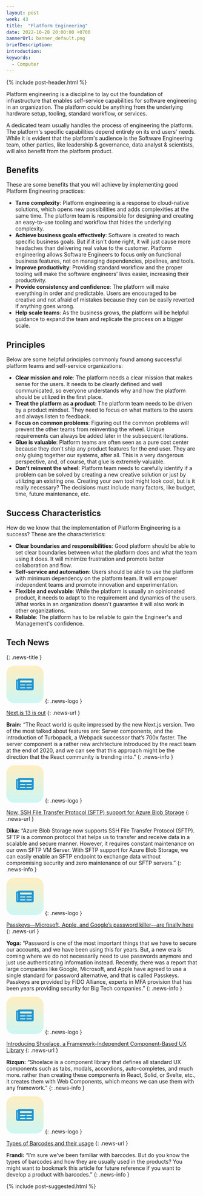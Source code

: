 ```yaml
---
layout: post
week: 43
title:  "Platform Engineering"
date: 2022-10-28 20:00:00 +0700
bannerUrl: banner_default.png
briefDescription: 
introduction:
keywords:
  - Computer
---
```


{% include post-header.html %}

Platform engineering is a discipline to lay out the foundation of infrastructure that enables self-service capabilities for software engineering in an organization. The platform could be anything from the underlying hardware setup, tooling, standard workflow, or services.

A dedicated team usually handles the process of engineering the platform. The platform's specific capabilities depend entirely on its end users' needs. While it is evident that the platform's audience is the Software Engineering team, other parties, like leadership & governance, data analyst & scientists, will also benefit from the platform product.

## Benefits

These are some benefits that you will achieve by implementing good Platform Engineering practices:

- **Tame complexity**: Platform engineering is a response to cloud-native solutions, which opens new possibilities and adds complexities at the same time. The platform team is responsible for designing and creating an easy-to-use tooling and workflow that hides the underlying complexity.
- **Achieve business goals effectively**: Software is created to reach specific business goals. But if it isn't done right, it will just cause more headaches than delivering real value to the customer. Platform engineering allows Software Engineers to focus only on functional business features, not on managing dependencies, pipelines, and tools.
- **Improve productivity**: Providing standard workflow and the proper tooling will make the software engineers' lives easier, increasing their productivity.
- **Provide consistency and confidence**: The platform will make everything in order and predictable. Users are encouraged to be creative and not afraid of mistakes because they can be easily reverted if anything goes wrong.
- **Help scale teams**: As the business grows, the platform will be helpful guidance to expand the team and replicate the process on a bigger scale.

## Principles

Below are some helpful principles commonly found among successful platform teams and self-service organizations:

- **Clear mission and role**: The platform needs a clear mission that makes sense for the users. It needs to be clearly defined and well communicated, so everyone understands why and how the platform should be utilized in the first place.
- **Treat the platform as a product**: The platform team needs to be driven by a product mindset. They need to focus on what matters to the users and always listen to feedback.
- **Focus on common problems**: Figuring out the common problems will prevent the other teams from reinventing the wheel. Unique requirements can always be added later in the subsequent iterations.
- **Glue is valuable**: Platform teams are often seen as a pure cost center because they don't ship any product features for the end user. They are only gluing together our systems, after all. This is a very dangerous perspective, and, of course, that glue is extremely valuable.
- **Don't reinvent the wheel**: Platform team needs to carefully identify if a problem can be solved by creating a new creative solution or just by utilizing an existing one. Creating your own tool might look cool, but is it really necessary? The decisions must include many factors, like budget, time, future maintenance, etc.

## Success Characteristics

How do we know that the implementation of Platform Engineering is a success? These are the characteristics:

- **Clear boundaries and responsibilities**: Good platform should be able to set clear boundaries between what the platform does and what the team using it does. It will minimize frustration and promote better collaboration and flow.
- **Self-service and automation**: Users should be able to use the platform with minimum dependency on the platform team. It will empower independent teams and promote innovation and experimentation.
- **Flexible and evolvable**: While the platform is usually an opinionated product, it needs to adapt to the requirement and dynamics of the users. What works in an organization doesn't guarantee it will also work in other organizations.
- **Reliable**: The platform has to be reliable to gain the Engineer's and Management's confidence.

## Tech News
{: .news-title }

![memo](/assets/images/tech-news.svg)
{: .news-logo }

[Next.js 13 is out](https://nextjs.org/blog/next-13)
{: .news-url }

__Brain:__ “The React world is quite impressed by the new Next.js version. Two of the most talked about features are: Server components, and the introduction of Turbopack, a Webpack successor that’s 700x faster. The server component is a rather new architecture introduced by the react team at the end of 2020, and we can see that this approach might be the direction that the React community is trending into.”
{: .news-info }

![memo](/assets/images/tech-news.svg)
{: .news-logo }

[Now, SSH File Transfer Protocol (SFTP) support for Azure Blob Storage](https://azure.microsoft.com/en-us/blog/leverage-sftp-support-for-azure-blob-storage-to-build-a-unified-data-lake/)
{: .news-url }

__Dika:__ “Azure Blob Storage now supports SSH File Transfer Protocol (SFTP). SFTP is a common protocol that helps us to transfer and receive data in a scalable and secure manner. However, it requires constant maintenance on our own SFTP VM Server. With SFTP support for Azure Blob Storage, we can easily enable an SFTP endpoint to exchange data without compromising security and zero maintenance of our SFTP servers.”
{: .news-info }

![memo](/assets/images/tech-news.svg)
{: .news-logo }

[Passkeys—Microsoft, Apple, and Google’s password killer—are finally here](https://arstechnica.com/information-technology/2022/10/passkeys-microsoft-apple-and-googles-password-killer-are-finally-here/)
{: .news-url }

__Yoga:__ “Password is one of the most important things that we have to secure our accounts, and we have been using this for years. But, a new era is coming where we do not necessarily need to use passwords anymore and just use authenticating information instead. Recently, there was a report that large companies like Google, Microsoft, and Apple have agreed to use a single standard for password alternative, and that is called Passkeys. Passkeys are provided by FIDO Alliance, experts in MFA provision that has been years providing security for Big Tech companies.”
{: .news-info }

![memo](/assets/images/tech-news.svg)
{: .news-logo }

[Introducing Shoelace, a Framework-Independent Component-Based UX Library](https://css-tricks.com/shoelace-component-frameowrk-introduction/)
{: .news-url }

__Rizqun:__ “Shoelace is a component library that defines all standard UX components such as tabs, modals, accordions, auto-completes, and much more. rather than creating these components in React, Solid, or Svelte, etc., it creates them with Web Components, which means we can use them with any framework.”
{: .news-info }

![memo](/assets/images/tech-news.svg)
{: .news-logo }

[Types of Barcodes and their usage](https://scanbot.io/blog/types-of-barcodes/)
{: .news-url }

__Frandi:__ “I’m sure we’ve been familiar with barcodes. But do you know the types of barcodes and how they are usually used in the products? You might want to bookmark this article for future reference if you want to develop a product with barcodes.”
{: .news-info }

{% include post-suggested.html %}